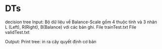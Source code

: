 # DTs
decision tree
Input:
Bộ dữ liệu về Balance-Scale gồm 4 thuộc tính và 3 nhãn L (Left), R(Right), B(Balance) với các bản ghi.
File trainTest.txt 
File validTest.txt 

Output:
Print tree: in ra cây quyết định cơ bản
